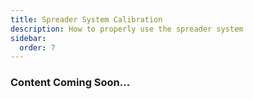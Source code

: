 ```yaml
---
title: Spreader System Calibration
description: How to properly use the spreader system
sidebar:
  order: 7
---
```


### Content Coming Soon...